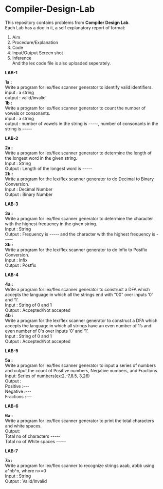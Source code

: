 # Compiler-Design-Lab
This repository contains problems from **Compiler Design Lab**.  
Each Lab has a doc in it, a self explanatory report of format:  
1. Aim  
2. Procedure/Explanation  
3. Code  
4. Input/Output Screen shot   
5. Inference  
And the lex code file is also uploaded seperately.  
  
**LAB-1**  
  
**1a :**   
Write a program for lex/flex scanner generator to identify valid identifiers.  
input  : a string  
output : valid/invalid  
**1b :**  
Write a program for lex/flex scanner generator to count the number of vowels or consonants.  
input  : a string  
output : number of vowels in the string is -----, number of consonants in the string is -----  
  
**LAB-2**  
  
**2a :**  
Write a program for lex/flex scanner generator to determine the length of the longest word in the given string.  
Input  : String  
Output : Length of the longest word is -----  
**2b :**  
Write a program for the lex/flex scanner generator to do Decimal to Binary Conversion.  
Input  : Decimal Number  
Output : Binary Number  
  
**LAB-3**  
  
**3a :**  
Write a program for lex/flex scanner generator to determine the character with the highest frequency in the given string.  
Input  : String  
Output : Frequency is ----- and the character with the highest frequency is -----  
**3b :**  
Write a program for the lex/flex scanner generator to do Infix to Postfix Conversion.  
Input  : Infix  
Output : Postfix  
  
**LAB-4**  
  
**4a :**  
Write a program for lex/flex scanner generator to construct a DFA which accepts the language in which all the strings end with “00” over inputs ‘0’ and ‘1’.  
Input  : String of 0 and 1  
Output : Accepted/Not accepted  
**4b :**  
Write a program for the lex/flex scanner generator to construct a DFA which accepts the language in which all strings have an even number of 1’s and even number of 0's over inputs ‘0’ and ‘1’.  
Input  : String of 0 and 1  
Output : Accepted/Not accepted  
  
**LAB-5**  
  
**5a :**  
Write a program for lex/flex scanner generator to input a series of numbers and output the count of Positive numbers, Negative numbers, and Fractions.  
Input: Series of numbers(ex:2,-7,8.5, 3,26)  
Output :  
Positive  :---  
Negative  :---  
Fractions :---   
  
**LAB-6**  
  
**6a :**  
Write a program for lex/flex scanner generator to print the total characters and white spaces.  
Output:   
Total no of characters   -----  
Total no of White spaces -----  
  
**LAB-7**  
  
**7a :**  
Write a program for lex/flex scanner to recognize strings aaab,  abbb using a^nb^n, where n>=0  
Input  : String  
Output : Valid/Invalid  
